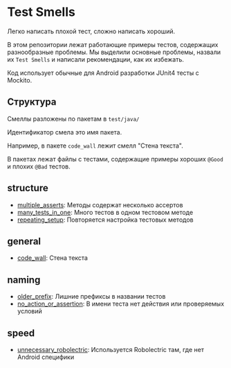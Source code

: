 # Test Smells

Легко написать плохой тест, сложно написать хороший.

В этом репозитории лежат работающие примеры тестов, содержащих разнообразные проблемы. Мы выделили основные проблемы, назвали их `Test Smells` и написали рекомендации, как их избежать.

Код использует обычные для Android разработки JUnit4 тесты с Mockito.


## Структура
Смеллы разложены по пакетам в `test/java/`

Идентификатор смела это имя пакета. 

Например, в пакете `code_wall` лежит смелл "Стена текста".

В пакетах лежат файлы с тестами, содержащие примеры хороших `@Good` и плохих `@Bad` тестов.

## structure
- [multiple_asserts](src/test/java/structure/multiple_asserts): Методы содержат несколько ассертов
- [many_tests_in_one](src/test/java/structure/many_tests_in_one): Много тестов в одном тестовом методе
- [repeating_setup](src/test/java/structure/repeating_setup): Повторяется настройка тестовых методов
## general
- [code_wall](src/test/java/general/code_wall): Стена текста
## naming
- [older_prefix](src/test/java/naming/older_prefix): Лишние префиксы в названии тестов
- [no_action_or_assertion](src/test/java/naming/no_action_or_assertion): В имени теста нет действия или проверяемых условий
## speed
- [unnecessary_robolectric](src/test/java/speed/unnecessary_robolectric): Используется Robolectric там, где нет Android специфики
